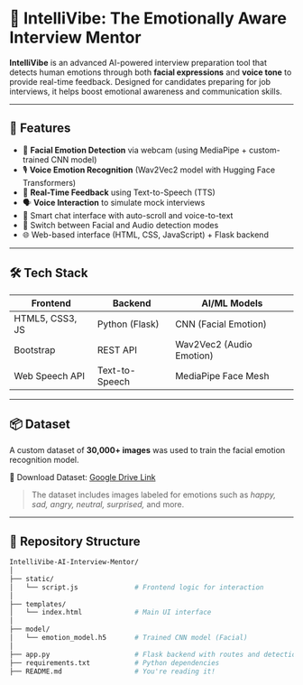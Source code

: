 # 🧠 IntelliVibe: The Emotionally Aware Interview Mentor

**IntelliVibe** is an advanced AI-powered interview preparation tool that detects human emotions through both **facial expressions** and **voice tone** to provide real-time feedback. Designed for candidates preparing for job interviews, it helps boost emotional awareness and communication skills.

---

## 🚀 Features

- 🎥 **Facial Emotion Detection** via webcam (using MediaPipe + custom-trained CNN model)
- 🎙️ **Voice Emotion Recognition** (Wav2Vec2 model with Hugging Face Transformers)
- 📢 **Real-Time Feedback** using Text-to-Speech (TTS)
- 🗣️ **Voice Interaction** to simulate mock interviews
- 💬 Smart chat interface with auto-scroll and voice-to-text
- 🔄 Switch between Facial and Audio detection modes
- 🌐 Web-based interface (HTML, CSS, JavaScript) + Flask backend

---

## 🛠️ Tech Stack

| Frontend             | Backend           | AI/ML Models              |
|----------------------|-------------------|---------------------------|
| HTML5, CSS3, JS      | Python (Flask)    | CNN (Facial Emotion)      |
| Bootstrap            | REST API          | Wav2Vec2 (Audio Emotion)  |
| Web Speech API       | Text-to-Speech    | MediaPipe Face Mesh       |

---

## 📦 Dataset

A custom dataset of **30,000+ images** was used to train the facial emotion recognition model.

📁 Download Dataset: [Google Drive Link](https://drive.google.com/your-dataset-link-here)

> The dataset includes images labeled for emotions such as *happy, sad, angry, neutral, surprised,* and more.

---

## 📂 Repository Structure

```bash
IntelliVibe-AI-Interview-Mentor/
│
├── static/
│   └── script.js              # Frontend logic for interaction
│
├── templates/
│   └── index.html             # Main UI interface
│
├── model/
│   └── emotion_model.h5       # Trained CNN model (Facial)
│
├── app.py                     # Flask backend with routes and detection logic
├── requirements.txt           # Python dependencies
├── README.md                  # You're reading it!